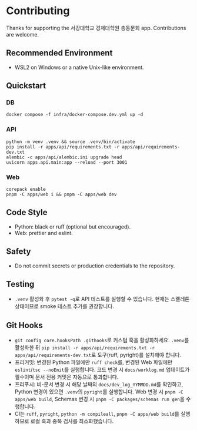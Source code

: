 # Contributing

Thanks for supporting the 서강대학교 경제대학원 총동문회 app. Contributions are welcome.

## Recommended Environment
- WSL2 on Windows or a native Unix-like environment.

## Quickstart

### DB
```
docker compose -f infra/docker-compose.dev.yml up -d
```

### API
```
python -m venv .venv && source .venv/bin/activate
pip install -r apps/api/requirements.txt -r apps/api/requirements-dev.txt
alembic -c apps/api/alembic.ini upgrade head
uvicorn apps.api.main:app --reload --port 3001
```

### Web
```
corepack enable
pnpm -C apps/web i && pnpm -C apps/web dev
```

## Code Style
- Python: black or ruff (optional but encouraged).
- Web: prettier and eslint.

## Safety
- Do not commit secrets or production credentials to the repository.

## Testing
- `.venv` 활성화 후 `pytest -q`로 API 테스트를 실행할 수 있습니다. 현재는 스켈레톤 상태이므로 smoke 테스트 추가를 권장합니다.

## Git Hooks
- `git config core.hooksPath .githooks`로 커스텀 훅을 활성화하세요. `.venv`를 활성화한 뒤 `pip install -r apps/api/requirements.txt -r apps/api/requirements-dev.txt`로 도구(ruff, pyright)를 설치해야 합니다.
- 프리커밋: 변경된 Python 파일에만 `ruff check`를, 변경된 Web 파일에만 `eslint`/`tsc --noEmit`를 실행합니다. 코드 변경 시 `docs/worklog.md` 업데이트가 필수이며 문서 전용 커밋은 자동으로 통과합니다.
- 프리푸시: 비-문서 변경 시 해당 날짜의 `docs/dev_log_YYMMDD.md`를 확인하고, Python 변경이 있으면 `.venv`의 `pyright`를 실행합니다. Web 변경 시 `pnpm -C apps/web build`, Schemas 변경 시 `pnpm -C packages/schemas run gen`을 수행합니다.
- CI는 `ruff`, `pyright`, `python -m compileall`, `pnpm -C apps/web build`를 실행하므로 로컬 훅과 중복 검사를 최소화했습니다.
